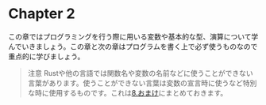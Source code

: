 # Chapter 2 

この章ではプログラミングを行う際に用いる変数や基本的な型、演算について学んでいきましょう。この章と次の章はプログラムを書く上で必ず使うものなので重点的に学びましょう。


>注意
>Rustや他の言語では関数名や変数の名前などに使うことができない言葉があります。使うことができない言葉は変数の宣言時に使うなど特別な時に使用するものです。これは[8.おまけ](../chapterA/chapter_A.md)にまとめておきます。
